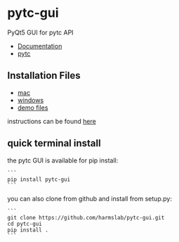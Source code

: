 # pytc-gui
PyQt5 GUI for pytc API

 + [Documentation](https://pytc-gui.readthedocs.io/en/latest/)
 + [pytc](https://github.com/harmslab/pytc)

## Installation Files

 + [mac](https://github.com/hrmyd/pytc-gui/blob/master/pytc_install/pytc_osx.dmg?raw=true)
 + [windows](https://raw.githubusercontent.com/harmslab/pytc-gui/master/pytc_install/WINDOWS_INSTALLER)
 + [demo files](https://github.com/hrmyd/pytc-gui/blob/master/pytc_install/pytc_demos.zip?raw=true)

 instructions can be found [here](https://pytc-gui.readthedocs.io/en/latest/installation.html)

## quick terminal install

the pytc GUI is available for pip install:

	```
	pip install pytc-gui
	```

you can also clone from github and install from setup.py:

	```
    git clone https://github.com/harmslab/pytc-gui.git
    cd pytc-gui
    pip install .
    ```